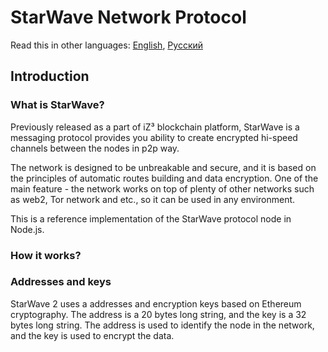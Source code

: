 # StarWave Network Protocol

Read this in other languages: [English](README.MD), [Русский](README_RU.MD)

## Introduction
### What is StarWave?
Previously released as a part of iZ³ blockchain platform, StarWave is a messaging protocol provides you ability to create encrypted hi-speed channels between the nodes in p2p way.

The network is designed to be unbreakable and secure, and it is based on the principles of automatic routes building and data encryption. One of the main feature - the network works on top of plenty of other networks such as web2, Tor network and etc., so it can be used in any environment.

This is a reference implementation of the StarWave protocol node in Node.js.

### How it works?

### Addresses and keys
StarWave 2 uses a addresses and encryption keys based on Ethereum cryptography. The address is a 20 bytes long string, and the key is a 32 bytes long string. The address is used to identify the node in the network, and the key is used to encrypt the data.
